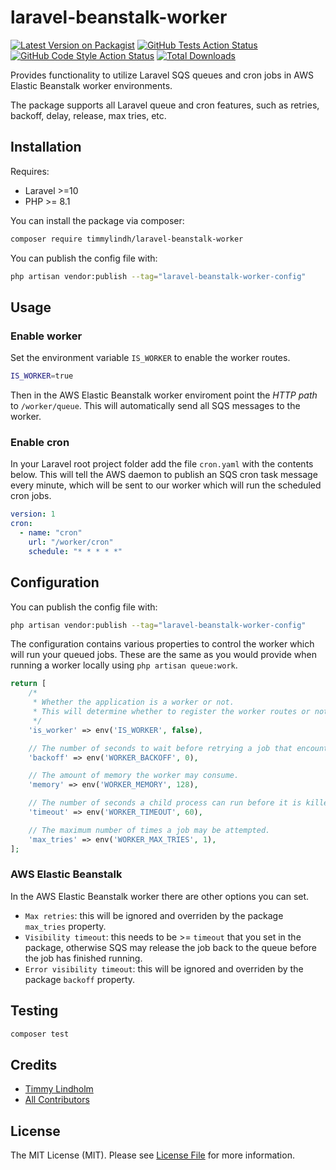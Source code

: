 # laravel-beanstalk-worker

[![Latest Version on Packagist](https://img.shields.io/packagist/v/timmylindh/laravel-beanstalk-worker.svg?style=flat-square)](https://packagist.org/packages/timmylindh/laravel-beanstalk-worker)
[![GitHub Tests Action Status](https://img.shields.io/github/actions/workflow/status/timmylindh/laravel-beanstalk-worker/run-tests.yml?branch=main&label=tests&style=flat-square)](https://github.com/timmylindh/laravel-beanstalk-worker/actions?query=workflow%3Arun-tests+branch%3Amain)
[![GitHub Code Style Action Status](https://img.shields.io/github/actions/workflow/status/timmylindh/laravel-beanstalk-worker/check-code-formatting.yml?branch=main&label=code%20style&style=flat-square)](https://github.com/timmylindh/laravel-beanstalk-worker/actions?query=workflow%3A"Fix+PHP+code+style+issues"+branch%3Amain)
[![Total Downloads](https://img.shields.io/packagist/dt/timmylindh/laravel-beanstalk-worker.svg?style=flat-square)](https://packagist.org/packages/timmylindh/laravel-beanstalk-worker)

Provides functionality to utilize Laravel SQS queues and cron jobs in AWS Elastic Beanstalk worker environments.

The package supports all Laravel queue and cron features, such as retries, backoff, delay, release, max tries, etc.
  
## Installation

Requires:
- Laravel >=10
- PHP >= 8.1

You can install the package via composer:

```bash
composer require timmylindh/laravel-beanstalk-worker
```

You can publish the config file with:

```bash
php artisan vendor:publish --tag="laravel-beanstalk-worker-config"
```

## Usage

### Enable worker
Set the environment variable `IS_WORKER` to enable the worker routes.

```bash
IS_WORKER=true
```

Then in the AWS Elastic Beanstalk worker enviroment point the *HTTP path* to `/worker/queue`. This will automatically send all SQS messages to the worker.
   
### Enable cron

In your Laravel root project folder add the file `cron.yaml` with the contents below. This will tell the AWS daemon to publish an SQS cron task message every minute, which will be sent to our worker which will run the scheduled cron jobs.

```yaml
version: 1
cron:
  - name: "cron"
    url: "/worker/cron"
    schedule: "* * * * *"
```


## Configuration

You can publish the config file with:

```bash
php artisan vendor:publish --tag="laravel-beanstalk-worker-config"
```

The configuration contains various properties to control the worker which will run your queued jobs. These are the same as you would provide when running a worker locally using `php artisan queue:work`.

```php
return [
    /*
     * Whether the application is a worker or not.
     * This will determine whether to register the worker routes or not.
     */
    'is_worker' => env('IS_WORKER', false),

    // The number of seconds to wait before retrying a job that encountered an uncaught exception.
    'backoff' => env('WORKER_BACKOFF', 0),

    // The amount of memory the worker may consume.
    'memory' => env('WORKER_MEMORY', 128),

    // The number of seconds a child process can run before it is killed.
    'timeout' => env('WORKER_TIMEOUT', 60),

    // The maximum number of times a job may be attempted.
    'max_tries' => env('WORKER_MAX_TRIES', 1),
];
```

### AWS Elastic Beanstalk

In the AWS Elastic Beanstalk worker there are other options you can set.

- `Max retries`: this will be ignored and overriden by the package `max_tries` property.
- `Visibility timeout`: this needs to be >= `timeout` that you set in the package, otherwise SQS may release the job back to the queue before the job has finished running.
- `Error visibility timeout`: this will be ignored and overriden by the package `backoff` property.

## Testing

```bash
composer test
```

## Credits

-   [Timmy Lindholm](https://github.com/timmylindh)
-   [All Contributors](../../contributors)

## License

The MIT License (MIT). Please see [License File](LICENSE.md) for more information.
